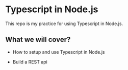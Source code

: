 # Typescript in Node.js

This repo is my practice for using Typescript in Node.js.

## What we will cover?

- How to setup and use Typescript in Node.js

- Build a REST api
